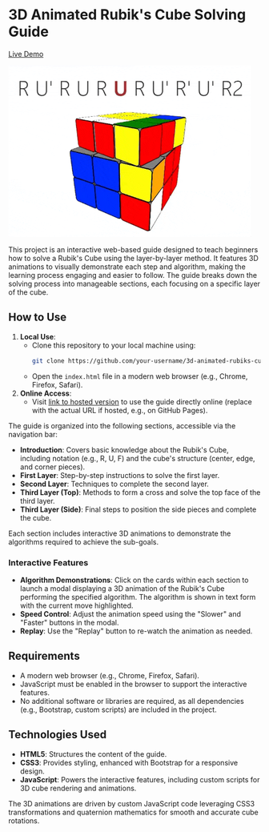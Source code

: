# 3D Animated Rubik's Cube Solving Guide

[Live Demo](https://ikwbb.github.io/rubik-guide/index.html)
  
![Demonstration of 3D Animated Rubik's Cube Algorithm Execution](demo.gif)




This project is an interactive web-based guide designed to teach beginners how to solve a Rubik's Cube using the layer-by-layer method. It features 3D animations to visually demonstrate each step and algorithm, making the learning process engaging and easier to follow. The guide breaks down the solving process into manageable sections, each focusing on a specific layer of the cube.

## How to Use

1. **Local Use**: 
   - Clone this repository to your local machine using:
     ```bash
     git clone https://github.com/your-username/3d-animated-rubiks-cube.git
     ```
   - Open the `index.html` file in a modern web browser (e.g., Chrome, Firefox, Safari).
2. **Online Access**: 
   - Visit [link to hosted version](https://ikwbb.github.io/rubik-guide/index.html) to use the guide directly online (replace with the actual URL if hosted, e.g., on GitHub Pages).

The guide is organized into the following sections, accessible via the navigation bar:

- **Introduction**: Covers basic knowledge about the Rubik's Cube, including notation (e.g., R, U, F) and the cube's structure (center, edge, and corner pieces).
- **First Layer**: Step-by-step instructions to solve the first layer.
- **Second Layer**: Techniques to complete the second layer.
- **Third Layer (Top)**: Methods to form a cross and solve the top face of the third layer.
- **Third Layer (Side)**: Final steps to position the side pieces and complete the cube.

Each section includes interactive 3D animations to demonstrate the algorithms required to achieve the sub-goals.

### Interactive Features

- **Algorithm Demonstrations**: Click on the cards within each section to launch a modal displaying a 3D animation of the Rubik's Cube performing the specified algorithm. The algorithm is shown in text form with the current move highlighted.
- **Speed Control**: Adjust the animation speed using the "Slower" and "Faster" buttons in the modal.
- **Replay**: Use the "Replay" button to re-watch the animation as needed.

## Requirements

- A modern web browser (e.g., Chrome, Firefox, Safari).
- JavaScript must be enabled in the browser to support the interactive features.
- No additional software or libraries are required, as all dependencies (e.g., Bootstrap, custom scripts) are included in the project.

## Technologies Used

- **HTML5**: Structures the content of the guide.
- **CSS3**: Provides styling, enhanced with Bootstrap for a responsive design.
- **JavaScript**: Powers the interactive features, including custom scripts for 3D cube rendering and animations.

The 3D animations are driven by custom JavaScript code leveraging CSS3 transformations and quaternion mathematics for smooth and accurate cube rotations.
